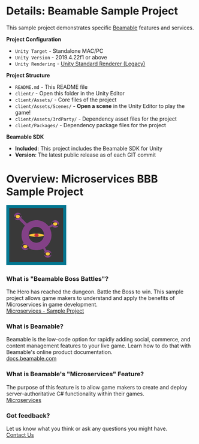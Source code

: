 # Details: Beamable Sample Project

This sample project demonstrates specific [Beamable](https://beamable.com/) features and services.

**Project Configuration**
* `Unity Target` - Standalone MAC/PC
* `Unity Version` - 2019.4.22f1 or above
* `Unity Rendering` - [Unity Standard Renderer (Legacy)](https://docs.unity3d.com/Manual/shader-StandardShader.html)

**Project Structure**
* `README.md` - This README file
* `client/` - Open this folder in the Unity Editor
* `client/Assets/` - Core files of the project
* `client/Assets/Scenes/` - **Open a scene** in the Unity Editor to play the game!
* `client/Assets/3rdParty/` - Dependency asset files for the project
* `client/Packages/` - Dependency package files for the project

**Beamable SDK**
* **Included**: This project includes the Beamable SDK for Unity
* **Version**: The latest public release as of each GIT commit

# Overview: Microservices BBB Sample Project
![Logo](client/Assets/Art/Textures/BBBReadmeImage.png)

### What is "Beamable Boss Battles"?
The Hero has reached the dungeon. Battle the Boss to win. This sample project allows game makers to understand and apply the benefits of Microservices in game development.
<br>[Microservices - Sample Project](https://docs.beamable.com/docs/microservices-sample-project)

### What is Beamable?
Beamable is the low-code option for rapidly adding social, commerce, and content management features to your live game. Learn how to do that with Beamable's online product documentation.
<br>[docs.beamable.com](https://docs.beamable.com/)

### What is Beamable's "Microservices" Feature?
The purpose of this feature is to allow game makers to create and deploy server-authoritative C# functionality within their games.
<br>[Microservices](https://docs.beamable.com/docs/microservices)

### Got feedback?
Let us know what you think or ask any questions you might have.
<br>[Contact Us](https://docs.beamable.com/discuss)
